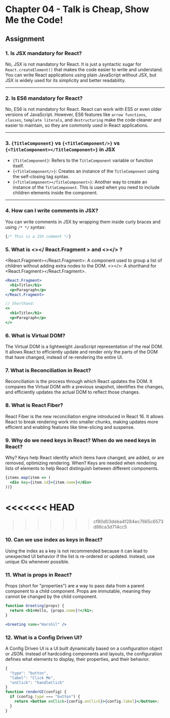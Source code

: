 # Chapter 04 - Talk is Cheap, Show Me the Code!

## Assignment

### 1. Is JSX mandatory for React?
No, JSX is not mandatory for React. It is just a syntactic sugar for `React.createElement()` that makes the code easier to write and understand. You can write React applications using plain JavaScript without JSX, but JSX is widely used for its simplicity and better readability.

---

### 2. Is ES6 mandatory for React?
No, ES6 is not mandatory for React. React can work with ES5 or even older versions of JavaScript. However, ES6 features like `arrow functions`, `classes`, `template literals`, and `destructuring` make the code cleaner and easier to maintain, so they are commonly used in React applications.

---

### 3. `{TitleComponent}` vs `{<TitleComponent/>}` vs `{<TitleComponent></TitleComponent>}` in JSX
- `{TitleComponent}`: Refers to the `TitleComponent` variable or function itself.  
- `{<TitleComponent/>}`: Creates an instance of the `TitleComponent` using the self-closing tag syntax.  
- `{<TitleComponent></TitleComponent>}`: Another way to create an instance of the `TitleComponent`. This is used when you need to include children elements inside the component.  

---

### 4. How can I write comments in JSX?
You can write comments in JSX by wrapping them inside curly braces and using `/* */` syntax:
```jsx
{/* This is a JSX comment */}
```
### 5. What is <></ React.Fragment > and <></> ?
<React.Fragment></React.Fragment>: A component used to group a list of children without adding extra nodes to the DOM.
<></>: A shorthand for <React.Fragment></React.Fragment>.

```jsx
<React.Fragment>
  <h1>Title</h1>
  <p>Paragraph</p>
</React.Fragment>

// Shorthand:
<>
  <h1>Title</h1>
  <p>Paragraph</p>
</>
```
### 6. What is Virtual DOM?
The Virtual DOM is a lightweight JavaScript representation of the real DOM. It allows React to efficiently update and render only the parts of the DOM that have changed, instead of re-rendering the entire UI.

### 7. What is Reconciliation in React?
Reconciliation is the process through which React updates the DOM. It compares the Virtual DOM with a previous snapshot, identifies the changes, and efficiently updates the actual DOM to reflect those changes.

### 8. What is React Fiber?
React Fiber is the new reconciliation engine introduced in React 16. It allows React to break rendering work into smaller chunks, making updates more efficient and enabling features like time-slicing and suspense.

### 9. Why do we need keys in React? When do we need keys in React?
Why? Keys help React identify which items have changed, are added, or are removed, optimizing rendering.
When? Keys are needed when rendering lists of elements to help React distinguish between different components.

```jsx
{items.map(item => (
  <div key={item.id}>{item.name}</div>
))}
```
<<<<<<< HEAD
=======

>>>>>>> cf80d03deba4f284ec7665c6573d88ca3d714cc5
### 10. Can we use index as keys in React?
Using the index as a key is not recommended because it can lead to unexpected UI behavior if the list is re-ordered or updated. Instead, use unique IDs whenever possible.

### 11. What is props in React?
Props (short for "properties") are a way to pass data from a parent component to a child component. Props are immutable, meaning they cannot be changed by the child component.
```jsx
function Greeting(props) {
  return <h1>Hello, {props.name}!</h1>;
}

<Greeting name="Harshil" />
```
### 12. What is a Config Driven UI?
A Config Driven UI is a UI built dynamically based on a configuration object or JSON. Instead of hardcoding components and layouts, the configuration defines what elements to display, their properties, and their behavior.

```jsx
{
  "type": "button",
  "label": "Click Me",
  "onClick": "handleClick"
}
function renderUI(config) {
  if (config.type === "button") {
    return <button onClick={config.onClick}>{config.label}</button>;
  }
}
```
